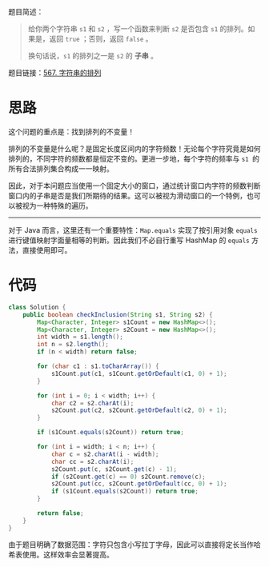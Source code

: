 题目简述：

> 给你两个字符串 `s1` 和 `s2` ，写一个函数来判断 `s2` 是否包含 `s1` 的排列。如果是，返回 `true` ；否则，返回 `false` 。
>
> 换句话说，`s1` 的排列之一是 `s2` 的 **子串** 。

题目链接：[567. 字符串的排列](https://leetcode.cn/problems/permutation-in-string/)

# 思路

这个问题的重点是：找到排列的不变量！

排列的不变量是什么呢？是固定长度区间内的字符频数！无论每个字符究竟是如何排列的，不同字符的频数都是恒定不变的。更进一步地，每个字符的频率与 `s1 `的所有合法排列集合构成一一映射。

因此，对于本问题应当使用一个固定大小的窗口，通过统计窗口内字符的频数判断窗口内的子串是否是我们所期待的结果。这可以被视为滑动窗口的一个特例，也可以被视为一种特殊的遍历。

---

对于 Java 而言，这里还有一个重要特性：`Map.equals` 实现了按引用对象 `equals` 进行键值映射字面量相等的判断。因此我们不必自行重写 HashMap 的 `equals` 方法，直接使用即可。

# 代码

```java
class Solution {
    public boolean checkInclusion(String s1, String s2) {
        Map<Character, Integer> s1Count = new HashMap<>();
        Map<Character, Integer> s2Count = new HashMap<>();
        int width = s1.length();
        int n = s2.length();
        if (n < width) return false;

        for (char c1 : s1.toCharArray()) {
            s1Count.put(c1, s1Count.getOrDefault(c1, 0) + 1);
        }

        for (int i = 0; i < width; i++) {
            char c2 = s2.charAt(i);
            s2Count.put(c2, s2Count.getOrDefault(c2, 0) + 1);
        }

        if (s1Count.equals(s2Count)) return true;

        for (int i = width; i < n; i++) {
            char c = s2.charAt(i - width);
            char cc = s2.charAt(i);
            s2Count.put(c, s2Count.get(c) - 1);
            if (s2Count.get(c) == 0) s2Count.remove(c);
            s2Count.put(cc, s2Count.getOrDefault(cc, 0) + 1);
            if (s1Count.equals(s2Count)) return true;
        }

        return false;
    }
}
```

由于题目明确了数据范围：字符只包含小写拉丁字母，因此可以直接将定长当作哈希表使用。这样效率会显著提高。